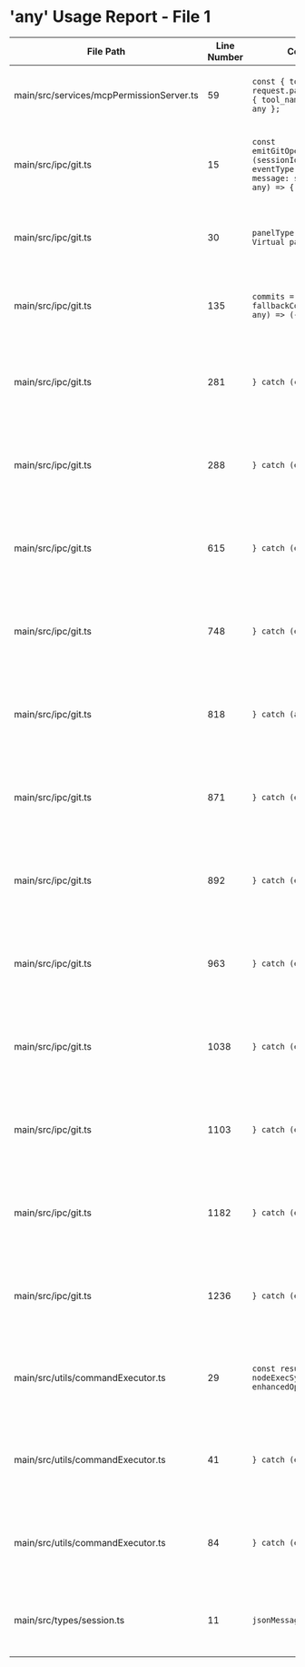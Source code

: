 # 'any' Usage Report - File 1

| File Path | Line Number | Code Snippet | Fixed | Explanation |
|-----------|-------------|--------------|-------|-------------|
| main/src/services/mcpPermissionServer.ts | 59 | `const { tool_name, input } = request.params.arguments as { tool_name: string; input: any };` | Fixed | Changed `input: any` to `input: unknown` for better type safety with MCP tool inputs |
| main/src/ipc/git.ts | 15 | `const emitGitOperationToProject = (sessionId: string, eventType: PanelEventType, message: string, details?: any) => {` | Fixed | Changed `details?: any` to `details?: Record<string, unknown>` since it's spread into an object |
| main/src/ipc/git.ts | 30 | `panelType: 'git' as any, // Virtual panel type` | Fixed | Created `SystemPanelType` union type and cast to `SystemPanelType` instead of `any` |
| main/src/ipc/git.ts | 135 | `commits = fallbackCommits.map((commit: any) => ({` | Fixed | Created `RawCommitData` interface to type the raw commit data from worktreeManager |
| main/src/ipc/git.ts | 281 | `} catch (commitError: any) {` | No | Kept as `any` - catch clause variable types in TypeScript conventionally use `any` for error handling |
| main/src/ipc/git.ts | 288 | `} catch (error: any) {` | No | Kept as `any` - catch clause variable types in TypeScript conventionally use `any` for error handling |
| main/src/ipc/git.ts | 615 | `} catch (error: any) {` | No | Kept as `any` - catch clause variable types in TypeScript conventionally use `any` for error handling |
| main/src/ipc/git.ts | 748 | `} catch (error: any) {` | No | Kept as `any` - catch clause variable types in TypeScript conventionally use `any` for error handling |
| main/src/ipc/git.ts | 818 | `} catch (abortError: any) {` | No | Kept as `any` - catch clause variable types in TypeScript conventionally use `any` for error handling |
| main/src/ipc/git.ts | 871 | `} catch (error: any) {` | No | Kept as `any` - catch clause variable types in TypeScript conventionally use `any` for error handling |
| main/src/ipc/git.ts | 892 | `} catch (error: any) {` | No | Kept as `any` - catch clause variable types in TypeScript conventionally use `any` for error handling |
| main/src/ipc/git.ts | 963 | `} catch (error: any) {` | No | Kept as `any` - catch clause variable types in TypeScript conventionally use `any` for error handling |
| main/src/ipc/git.ts | 1038 | `} catch (error: any) {` | No | Kept as `any` - catch clause variable types in TypeScript conventionally use `any` for error handling |
| main/src/ipc/git.ts | 1103 | `} catch (error: any) {` | No | Kept as `any` - catch clause variable types in TypeScript conventionally use `any` for error handling |
| main/src/ipc/git.ts | 1182 | `} catch (error: any) {` | No | Kept as `any` - catch clause variable types in TypeScript conventionally use `any` for error handling |
| main/src/ipc/git.ts | 1236 | `} catch (error: any) {` | No | Kept as `any` - catch clause variable types in TypeScript conventionally use `any` for error handling |
| main/src/utils/commandExecutor.ts | 29 | `const result = nodeExecSync(command, enhancedOptions as any);` | Fixed | Changed `as any` to `as ExecSyncOptions` - the enhanced options are compatible with ExecSyncOptions |
| main/src/utils/commandExecutor.ts | 41 | `} catch (error: any) {` | No | Kept as `any` - catch clause variable types in TypeScript conventionally use `any` for error handling |
| main/src/utils/commandExecutor.ts | 84 | `} catch (error: any) {` | No | Kept as `any` - catch clause variable types in TypeScript conventionally use `any` for error handling |
| main/src/types/session.ts | 11 | `jsonMessages: any[];` | Fixed | Changed `any[]` to `unknown[]` for better type safety while preserving flexibility for JSON data |